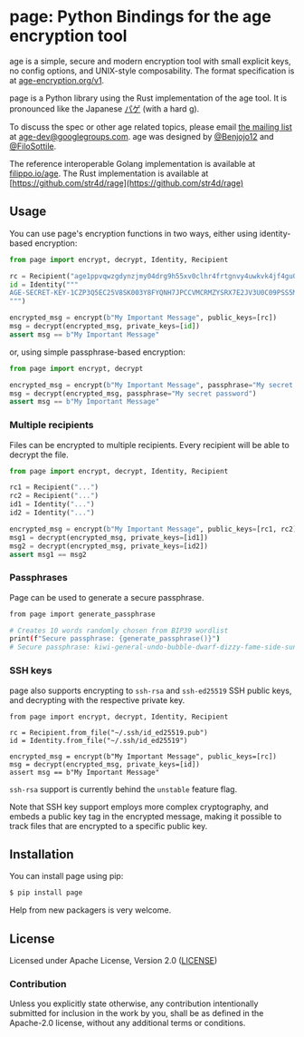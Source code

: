 # page: Python Bindings for the age encryption tool

age is a simple, secure and modern encryption tool with small explicit keys, no
config options, and UNIX-style composability. The format specification is at
[age-encryption.org/v1](https://age-encryption.org/v1).

page is a Python library using the Rust implementation of the age tool. It is pronounced like the Japanese
[パゲ](https://translate.google.com/#view=home&op=translate&sl=ja&tl=en&text=%E3%83%91%E3%82%B2)
(with a hard g).

To discuss the spec or other age related topics, please email
[the mailing list](https://groups.google.com/d/forum/age-dev) at
age-dev@googlegroups.com. age was designed by
[@Benjojo12](https://twitter.com/Benjojo12) and
[@FiloSottile](https://twitter.com/FiloSottile).

The reference interoperable Golang implementation is available at
[filippo.io/age](https://filippo.io/age).
The Rust implementation is available at
[https://github.com/str4d/rage](https://github.com/str4d/rage)

## Usage

You can use page's encryption functions in two ways,
either using identity-based encryption:
```python
from page import encrypt, decrypt, Identity, Recipient

rc = Recipient("age1ppvqwzgdynzjmy04drg9h55xv0clhr4frtgnvy4uwkvk4jf4gu0sf63nar")
id = Identity("""
AGE-SECRET-KEY-1CZP3Q5EC25V8SK003Y8FYQNH7JPCCVMCRMZYSRX7E2JV3U0C09PSS5MEGZ
""")

encrypted_msg = encrypt(b"My Important Message", public_keys=[rc])
msg = decrypt(encrypted_msg, private_keys=[id])
assert msg == b"My Important Message"
```
or, using simple passphrase-based encryption:
```python
from page import encrypt, decrypt

encrypted_msg = encrypt(b"My Important Message", passphrase="My secret password")
msg = decrypt(encrypted_msg, passphrase="My secret password")
assert msg == b"My Important Message"
```

### Multiple recipients

Files can be encrypted to multiple recipients.
Every recipient will be able to decrypt the file.

```python
from page import encrypt, decrypt, Identity, Recipient

rc1 = Recipient("...")
rc2 = Recipient("...")
id1 = Identity("...")
id2 = Identity("...")

encrypted_msg = encrypt(b"My Important Message", public_keys=[rc1, rc2])
msg1 = decrypt(encrypted_msg, private_keys=[id1])
msg2 = decrypt(encrypted_msg, private_keys=[id2])
assert msg1 == msg2
```

### Passphrases

Page can be used to generate a secure passphrase.

```bash
from page import generate_passphrase

# Creates 10 words randomly chosen from BIP39 wordlist
print(f"Secure passphrase: {generate_passphrase()}")
# Secure passphrase: kiwi-general-undo-bubble-dwarf-dizzy-fame-side-sunset-sibling
```

### SSH keys

page also supports encrypting to `ssh-rsa` and `ssh-ed25519` SSH public keys,
and decrypting with the respective private key.

```
from page import encrypt, decrypt, Identity, Recipient

rc = Recipient.from_file("~/.ssh/id_ed25519.pub")
id = Identity.from_file("~/.ssh/id_ed25519")

encrypted_msg = encrypt(b"My Important Message", public_keys=[rc])
msg = decrypt(encrypted_msg, private_keys=[id])
assert msg == b"My Important Message"
```

`ssh-rsa` support is currently behind the `unstable` feature flag.

Note that SSH key support employs more complex cryptography, and embeds a public
key tag in the encrypted message, making it possible to track files that are
encrypted to a specific public key.

## Installation

You can install page using pip:
```bash
$ pip install page
```

Help from new packagers is very welcome.

## License

Licensed under Apache License, Version 2.0 ([LICENSE](LICENSE))

### Contribution

Unless you explicitly state otherwise, any contribution intentionally
submitted for inclusion in the work by you, shall be as defined in the
Apache-2.0 license, without any additional terms or conditions.
